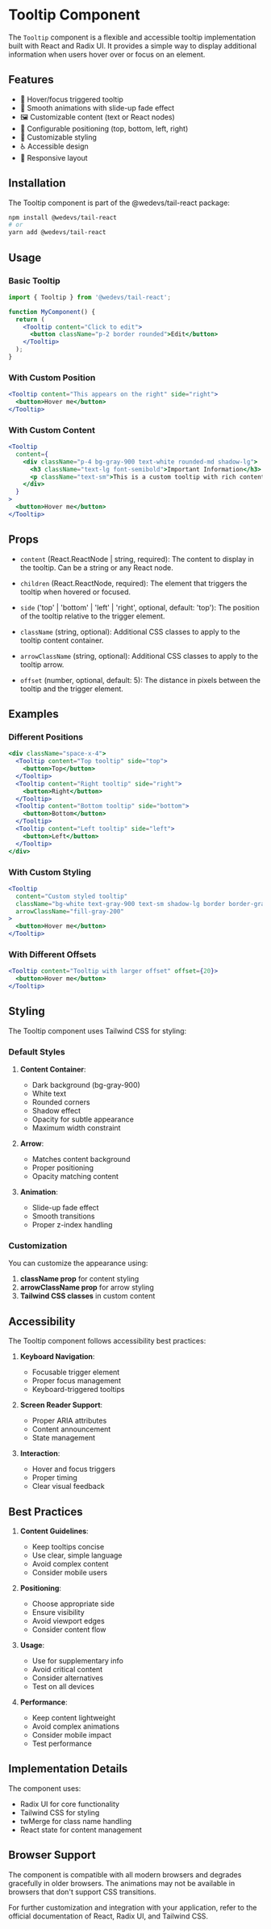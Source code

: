 # Tooltip Component

The `Tooltip` component is a flexible and accessible tooltip implementation built with React and Radix UI. It provides a simple way to display additional information when users hover over or focus on an element.

## Features

- 🎯 Hover/focus triggered tooltip
- 🎨 Smooth animations with slide-up fade effect
- 🖼️ Customizable content (text or React nodes)
- 🎯 Configurable positioning (top, bottom, left, right)
- 🎨 Customizable styling
- ♿ Accessible design
- 📱 Responsive layout

## Installation

The Tooltip component is part of the @wedevs/tail-react package:

```bash
npm install @wedevs/tail-react
# or
yarn add @wedevs/tail-react
```

## Usage

### Basic Tooltip

```jsx
import { Tooltip } from '@wedevs/tail-react';

function MyComponent() {
  return (
    <Tooltip content="Click to edit">
      <button className="p-2 border rounded">Edit</button>
    </Tooltip>
  );
}
```

### With Custom Position

```jsx
<Tooltip content="This appears on the right" side="right">
  <button>Hover me</button>
</Tooltip>
```

### With Custom Content

```jsx
<Tooltip
  content={
    <div className="p-4 bg-gray-900 text-white rounded-md shadow-lg">
      <h3 className="text-lg font-semibold">Important Information</h3>
      <p className="text-sm">This is a custom tooltip with rich content.</p>
    </div>
  }
>
  <button>Hover me</button>
</Tooltip>
```

## Props

- `content` (React.ReactNode | string, required): The content to display in the tooltip. Can be a string or any React node.

- `children` (React.ReactNode, required): The element that triggers the tooltip when hovered or focused.

- `side` ('top' | 'bottom' | 'left' | 'right', optional, default: 'top'): The position of the tooltip relative to the trigger element.

- `className` (string, optional): Additional CSS classes to apply to the tooltip content container.

- `arrowClassName` (string, optional): Additional CSS classes to apply to the tooltip arrow.

- `offset` (number, optional, default: 5): The distance in pixels between the tooltip and the trigger element.

## Examples

### Different Positions

```jsx
<div className="space-x-4">
  <Tooltip content="Top tooltip" side="top">
    <button>Top</button>
  </Tooltip>
  <Tooltip content="Right tooltip" side="right">
    <button>Right</button>
  </Tooltip>
  <Tooltip content="Bottom tooltip" side="bottom">
    <button>Bottom</button>
  </Tooltip>
  <Tooltip content="Left tooltip" side="left">
    <button>Left</button>
  </Tooltip>
</div>
```

### With Custom Styling

```jsx
<Tooltip
  content="Custom styled tooltip"
  className="bg-white text-gray-900 text-sm shadow-lg border border-gray-200"
  arrowClassName="fill-gray-200"
>
  <button>Hover me</button>
</Tooltip>
```

### With Different Offsets

```jsx
<Tooltip content="Tooltip with larger offset" offset={20}>
  <button>Hover me</button>
</Tooltip>
```

## Styling

The Tooltip component uses Tailwind CSS for styling:

### Default Styles

1. **Content Container**:

   - Dark background (bg-gray-900)
   - White text
   - Rounded corners
   - Shadow effect
   - Opacity for subtle appearance
   - Maximum width constraint

2. **Arrow**:

   - Matches content background
   - Proper positioning
   - Opacity matching content

3. **Animation**:
   - Slide-up fade effect
   - Smooth transitions
   - Proper z-index handling

### Customization

You can customize the appearance using:

1. **className prop** for content styling
2. **arrowClassName prop** for arrow styling
3. **Tailwind CSS classes** in custom content

## Accessibility

The Tooltip component follows accessibility best practices:

1. **Keyboard Navigation**:

   - Focusable trigger element
   - Proper focus management
   - Keyboard-triggered tooltips

2. **Screen Reader Support**:

   - Proper ARIA attributes
   - Content announcement
   - State management

3. **Interaction**:
   - Hover and focus triggers
   - Proper timing
   - Clear visual feedback

## Best Practices

1. **Content Guidelines**:

   - Keep tooltips concise
   - Use clear, simple language
   - Avoid complex content
   - Consider mobile users

2. **Positioning**:

   - Choose appropriate side
   - Ensure visibility
   - Avoid viewport edges
   - Consider content flow

3. **Usage**:

   - Use for supplementary info
   - Avoid critical content
   - Consider alternatives
   - Test on all devices

4. **Performance**:
   - Keep content lightweight
   - Avoid complex animations
   - Consider mobile impact
   - Test performance

## Implementation Details

The component uses:

- Radix UI for core functionality
- Tailwind CSS for styling
- twMerge for class name handling
- React state for content management

## Browser Support

The component is compatible with all modern browsers and degrades gracefully in older browsers. The animations may not be available in browsers that don't support CSS transitions.

For further customization and integration with your application, refer to the official documentation of React, Radix UI, and Tailwind CSS.
